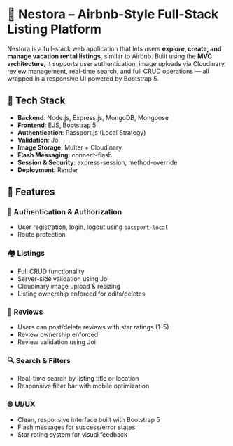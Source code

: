 # 🏡 Nestora – Airbnb-Style Full-Stack Listing Platform

Nestora is a full-stack web application that lets users **explore, create, and manage vacation rental listings**, similar to Airbnb. Built using the **MVC architecture**, it supports user authentication, image uploads via Cloudinary, review management, real-time search, and full CRUD operations — all wrapped in a responsive UI powered by Bootstrap 5.

## 🔧 Tech Stack

- **Backend**: Node.js, Express.js, MongoDB, Mongoose
- **Frontend**: EJS, Bootstrap 5
- **Authentication**: Passport.js (Local Strategy)
- **Validation**: Joi
- **Image Storage**: Multer + Cloudinary
- **Flash Messaging**: connect-flash
- **Session & Security**: express-session, method-override
- **Deployment**: Render

## 🚀 Features

### 👥 Authentication & Authorization
- User registration, login, logout using `passport-local`
- Route protection

### 🏘 Listings
- Full CRUD functionality
- Server-side validation using Joi
- Cloudinary image upload & resizing
- Listing ownership enforced for edits/deletes

### 📝 Reviews
- Users can post/delete reviews with star ratings (1–5)
- Review ownership enforced
- Review validation using Joi

### 🔍 Search & Filters
- Real-time search by listing title or location
- Responsive filter bar with mobile optimization

### 🌐 UI/UX
- Clean, responsive interface built with Bootstrap 5
- Flash messages for success/error states
- Star rating system for visual feedback



